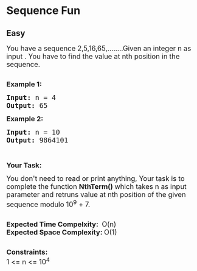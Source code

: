 # Sequence Fun
## Easy
<div class="problems_problem_content__Xm_eO"><p><span style="font-size:18px">You have a sequence 2,5,16,65,........Given an integer n as input .&nbsp;You have to find the value at nth position in the sequence.</span><br>
&nbsp;</p>

<p><span style="font-size:18px"><strong>Example 1:</strong></span></p>

<pre><span style="font-size:18px"><strong>Input: </strong>n = 4
<strong>Output: </strong>65</span>
</pre>

<p><span style="font-size:18px"><strong>Example 2:</strong></span></p>

<pre><span style="font-size:18px"><strong>Input: </strong>n = 10
<strong>Output: </strong>9864101</span>
</pre>

<p>&nbsp;</p>

<p><span style="font-size:18px"><strong>Your Task:</strong></span></p>

<p><span style="font-size:18px">You don't need to read or print anything, Your task is to complete the function&nbsp;<strong>NthTerm()&nbsp;</strong>which takes n as input parameter and retruns value at nth position of the given sequence modulo 10<sup>9</sup>&nbsp;+ 7.</span><br>
&nbsp;</p>

<p><span style="font-size:18px"><strong>Expected Time Compelxity:&nbsp;</strong>&nbsp;O(n)<br>
<strong>Expected Space Complexity:&nbsp;</strong>O(1)</span><br>
&nbsp;</p>

<p><span style="font-size:18px"><strong>Constraints:</strong><br>
1 &lt;= n &lt;= 10<sup>4</sup></span></p>
</div>